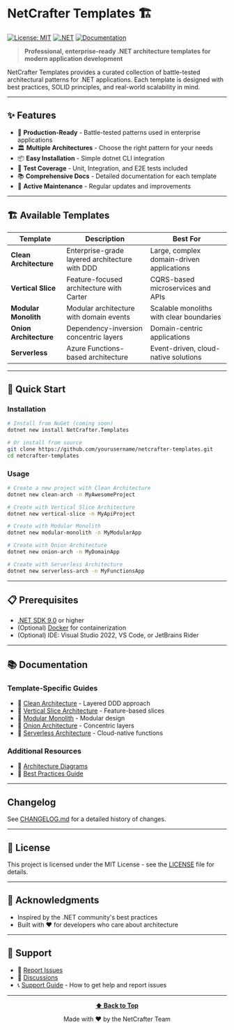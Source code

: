 # NetCrafter Templates 🏗️

[![License: MIT](https://img.shields.io/badge/License-MIT-yellow.svg)](https://opensource.org/licenses/MIT)
[![.NET](https://img.shields.io/badge/.NET-9.0-purple.svg)](https://dotnet.microsoft.com/download)
[![Documentation](https://img.shields.io/badge/docs-available-blue.svg)](docs/guides/)

> **Professional, enterprise-ready .NET architecture templates for modern application development**

NetCrafter Templates provides a curated collection of battle-tested architectural patterns for .NET applications. Each template is designed with best practices, SOLID principles, and real-world scalability in mind.

---

## ✨ Features

- 🎯 **Production-Ready** - Battle-tested patterns used in enterprise applications
- 🏛️ **Multiple Architectures** - Choose the right pattern for your needs
- 📦 **Easy Installation** - Simple dotnet CLI integration
- 🧪 **Test Coverage** - Unit, Integration, and E2E tests included
- 📚 **Comprehensive Docs** - Detailed documentation for each template
- 🔄 **Active Maintenance** - Regular updates and improvements

---

## 🏗️ Available Templates

| Template               | Description                                    | Best For                                  |
| ---------------------- | ---------------------------------------------- | ----------------------------------------- |
| **Clean Architecture** | Enterprise-grade layered architecture with DDD | Large, complex domain-driven applications |
| **Vertical Slice**     | Feature-focused architecture with Carter       | CQRS-based microservices and APIs         |
| **Modular Monolith**   | Modular architecture with domain events        | Scalable monoliths with clear boundaries  |
| **Onion Architecture** | Dependency-inversion concentric layers         | Domain-centric applications               |
| **Serverless**         | Azure Functions-based architecture             | Event-driven, cloud-native solutions      |

---

## 🚀 Quick Start

### Installation

```bash
# Install from NuGet (coming soon)
dotnet new install NetCrafter.Templates

# Or install from source
git clone https://github.com/yourusername/netcrafter-templates.git
cd netcrafter-templates
```

### Usage

```bash
# Create a new project with Clean Architecture
dotnet new clean-arch -n MyAwesomeProject

# Create with Vertical Slice Architecture
dotnet new vertical-slice -n MyApiProject

# Create with Modular Monolith
dotnet new modular-monolith -n MyModularApp

# Create with Onion Architecture
dotnet new onion-arch -n MyDomainApp

# Create with Serverless Architecture
dotnet new serverless-arch -n MyFunctionsApp
```

---

## 📋 Prerequisites

- [.NET SDK 9.0](https://dotnet.microsoft.com/download) or higher
- (Optional) [Docker](https://www.docker.com/) for containerization
- (Optional) IDE: Visual Studio 2022, VS Code, or JetBrains Rider

---

## 📚 Documentation

### Template-Specific Guides

- 📖 [Clean Architecture](./docs/guides/clean-architecture.md) - Layered DDD approach
- 📖 [Vertical Slice Architecture](./templates/vertical-slice/README.md) - Feature-based slices
- 📖 [Modular Monolith](./templates/modular-monolith/README.md) - Modular design
- 📖 [Onion Architecture](./templates/onion-architecture/README.md) - Concentric layers
- 📖 [Serverless Architecture](./templates/serverless/README.md) - Cloud-native functions

### Additional Resources

- 📘 [Architecture Diagrams](./docs/diagrams/)
- 📘 [Best Practices Guide](./docs/guides/)

---

## Changelog

See [CHANGELOG.md](CHANGELOG.md) for a detailed history of changes.

---

## 📄 License

This project is licensed under the MIT License - see the [LICENSE](LICENSE) file for details.

---

## 🙏 Acknowledgments

- Inspired by the .NET community's best practices
- Built with ❤️ for developers who care about architecture

---

## 📧 Support

- 🐛 [Report Issues](https://github.com/yourusername/netcrafter-templates/issues)
- 💬 [Discussions](https://github.com/yourusername/netcrafter-templates/discussions)
- 📞 [Support Guide](SUPPORT.md) - How to get help and report issues

---

<div align="center">

**[⬆ Back to Top](#netcrafter-templates-️)**

Made with ❤️ by the NetCrafter Team

</div>

